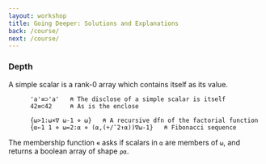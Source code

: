 ```yaml
---
layout: workshop
title: Going Deeper: Solutions and Explanations
back: /course/
next: /course/
---
```


### Depth

A simple scalar is a rank-0 array which contains itself as its value.

```APL
      'a'≡⊃'a'   ⍝ The disclose of a simple scalar is itself
      42≡⊂42     ⍝ As is the enclose
```

```APL
      {⍵>1:⍵×∇ ⍵-1 ⋄ ⍵}   ⍝ A recursive dfn of the factorial function
      {⍺←1 1 ⋄ ⍵=2:⍺ ⋄ (⍺,(+/¯2↑⍺))∇⍵-1}   ⍝ Fibonacci sequence
```

The membership function `∊` asks if scalars in `⍺` are members of `⍵`, and returns a boolean array of shape `⍴⍺`. 